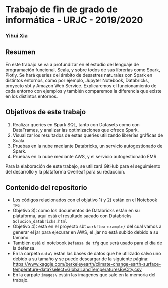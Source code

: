
# Trabajo de fin de grado de informática -  URJC - 2019/2020
### Yihui Xia

## Resumen

En este trabajo se va a profundizar en el estudio del lenguaje de programación funcional, Scala, y sobre todos de sus librerías como Spark, Plotly. Se hará queries del ámbito de desastres naturales con Spark en distintos entornos, como por ejemplo, Jupyter Notebook, Databricks, proyecto sbt y Amazon Web Service. Explicaremos el funcionamiento de cada entorno con ejemplos y también comparemos la diferencia que existe en los distintos entornos.

## Objetivos de este trabajo

1) Realizar queries en Spark SQL, tanto con Datasets como con DataFrames, y analizar las optimizaciones que ofrece Spark. 
2) Visualizar los resultados de estas queries utilizando librerías gráficas de Scala. 
3) Pruebas en la nube mediante Databricks, un servicio autogestionado de Spark. 
4) Pruebas en la nube mediante AWS, y el servicio autogestionado EMR 

Para la elaboración de este trabajo, se utilizará GitHub para el seguimiento del desarrollo y la plataforma Overleaf para su redacción.

## Contenido del repositorio

- Los códigos relacionados con el objativo 1) y 2) están en el Notebook `TFG`
- Objetivo 3): como los documentos de Databricks están en su plataforma, aquí está el resultado sacado con Databricks `Solucion_databricks.html`
- Objetivo 4): está en el proyecto sbt `workflow-example/` del cual vamos a generar el jar para ejecurar en AWS, el .jar no está subido debido a su tamaño.
- También está el notebook `Defensa de tfg` que será usado para el día de la defensa. 
- En la carpeta `data\` están las bases de datos que he utilizado salvo uno debido a su tamaño y se puede descargar de la siguiente página:
https://www.kaggle.com/berkeleyearth/climate-change-earth-surface-temperature-data?select=GlobalLandTemperaturesByCity.csv
- En la carpate `images\` están las imagenes que sale en la memoria del trabajo.


